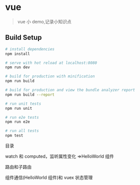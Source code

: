 # vue

> vue 小 demo,记录小知识点

## Build Setup

```bash
# install dependencies
npm install

# serve with hot reload at localhost:8080
npm run dev

# build for production with minification
npm run build

# build for production and view the bundle analyzer report
npm run build --report

# run unit tests
npm run unit

# run e2e tests
npm run e2e

# run all tests
npm test
```

目录

watch 和 computed，监听属性变化 =>HelloWorld 组件

路由和子路由

组件通信(HelloWorld 组件)和 vuex 状态管理
